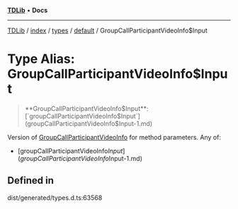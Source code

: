 [**TDLib**](../../../../../../README.md) • **Docs**

***

[TDLib](../../../../../../modules.md) / [index](../../../../../README.md) / [types](../../../README.md) / [default](../README.md) / GroupCallParticipantVideoInfo$Input

# Type Alias: GroupCallParticipantVideoInfo$Input

> **GroupCallParticipantVideoInfo$Input**: [`groupCallParticipantVideoInfo$Input`](groupCallParticipantVideoInfo$Input-1.md)

Version of [GroupCallParticipantVideoInfo](GroupCallParticipantVideoInfo.md) for method parameters.
Any of:
- [groupCallParticipantVideoInfo$Input](groupCallParticipantVideoInfo$Input-1.md)

## Defined in

dist/generated/types.d.ts:63568
